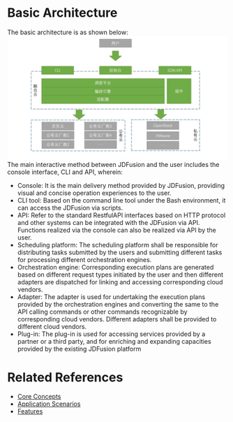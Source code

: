 # Basic Architecture
The basic architecture is as shown below:
![创建实例](../../../../image/JDFusion/JDFusion-jcjg.jpg)
   The main interactive method between JDFusion and the user includes the console interface, CLI and API, wherein:
 - Console: It is the main delivery method provided by JDFusion, providing visual and concise operation experiences to the user.
 - CLI tool: Based on the command line tool under the Bash environment, it can access the JDFusion via scripts.
 - API: Refer to the standard RestfulAPI interfaces based on HTTP protocol and other systems can be integrated with the JDFusion via API. Functions realized via the console can also be realized via API by the user.
 - Scheduling platform: The scheduling platform shall be responsible for distributing tasks submitted by the users and submitting different tasks for processing different orchestration engines.
 - Orchestration engine: Corresponding execution plans are generated based on different request types initiated by the user and then different adapters are dispatched for linking and accessing corresponding cloud vendors.
 - Adapter: The adapter is used for undertaking the execution plans provided by the orchestration engines and converting the same to the API calling commands or other commands recognizable by corresponding cloud vendors. Different adapters shall be provided to different cloud vendors.
 - Plug-in: The plug-in is used for accessing services provided by a partner or a third party, and for enriching and expanding capacities provided by the existing JDFusion platform

# Related References
- [Core Concepts](Core-Concepts.md)
- [Application Scenarios](Application-Scenarios.md)
- [Features](Features.md)

